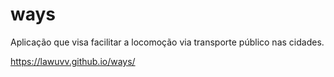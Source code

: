 # ways
Aplicação que visa facilitar a locomoção via transporte público nas cidades.

https://lawuvv.github.io/ways/

